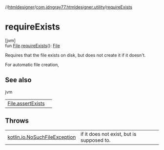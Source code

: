 //[htmldesigner](../../index.md)/[com.jdngray77.htmldesigner.utility](index.md)/[requireExists](require-exists.md)

# requireExists

[jvm]\
fun [File](https://docs.oracle.com/javase/8/docs/api/java/io/File.html).[requireExists](require-exists.md)(): [File](https://docs.oracle.com/javase/8/docs/api/java/io/File.html)

Requires that the file exists on disk, but does not create it if it doesn't.

For automatic file creation,

## See also

jvm

| | |
|---|---|
| [File.assertExists](assert-exists.md) |  |

## Throws

| | |
|---|---|
| [kotlin.io.NoSuchFileException](https://kotlinlang.org/api/latest/jvm/stdlib/kotlin.io/-no-such-file-exception/index.html) | if it does not exist, but is supposed to. |
